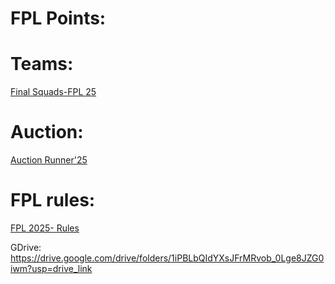 # FPL Points: 

# Teams: 
[Final Squads-FPL 25](https://docs.google.com/spreadsheets/d/1cSPBeEQK6ne-hQF-iZGsY5qvhDEufHf11yLLCpKrof0/edit?usp=drive_link)

# Auction:
[Auction Runner'25](https://docs.google.com/spreadsheets/d/1eI6GVv5eQ2PEkNICjCfs89SOhd4lkUp1cnMeHO2fko8/edit?usp=sharing)

# FPL rules:
[FPL 2025- Rules](https://docs.google.com/document/d/1YqGNt4ds0HGeDZ5T2-yVB-OcbENygsDJAk2jVkBazEU/edit?usp=drive_link)

GDrive: https://drive.google.com/drive/folders/1iPBLbQIdYXsJFrMRvob_0Lge8JZG0iwm?usp=drive_link
